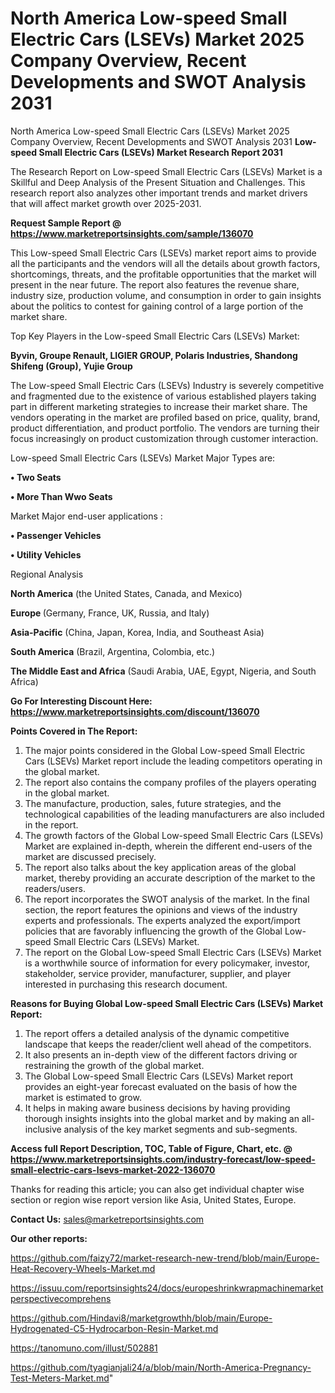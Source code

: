 # North America Low-speed Small Electric Cars (LSEVs) Market 2025 Company Overview, Recent Developments and SWOT Analysis 2031
North America Low-speed Small Electric Cars (LSEVs) Market 2025 Company Overview, Recent Developments and SWOT Analysis 2031
<strong>Low-speed Small Electric Cars (LSEVs) Market Research Report 2031</strong>

The Research Report on Low-speed Small Electric Cars (LSEVs) Market is a Skillful and Deep Analysis of the Present Situation and Challenges. This research report also analyzes other important trends and market drivers that will affect market growth over 2025-2031.

<strong>Request Sample Report @ <a href=https://www.marketreportsinsights.com/sample/136070>https://www.marketreportsinsights.com/sample/136070</a></strong>

This Low-speed Small Electric Cars (LSEVs) market report aims to provide all the participants and the vendors will all the details about growth factors, shortcomings, threats, and the profitable opportunities that the market will present in the near future. The report also features the revenue share, industry size, production volume, and consumption in order to gain insights about the politics to contest for gaining control of a large portion of the market share.

Top Key Players in the Low-speed Small Electric Cars (LSEVs) Market:

<strong>Byvin, Groupe Renault, LIGIER GROUP, Polaris Industries, Shandong Shifeng (Group), Yujie Group</strong>

The Low-speed Small Electric Cars (LSEVs) Industry is severely competitive and fragmented due to the existence of various established players taking part in different marketing strategies to increase their market share. The vendors operating in the market are profiled based on price, quality, brand, product differentiation, and product portfolio. The vendors are turning their focus increasingly on product customization through customer interaction.

Low-speed Small Electric Cars (LSEVs) Market Major Types are:

<strong>• Two Seats

• More Than Wwo Seats</strong>

Market Major end-user applications :

<strong>• Passenger Vehicles

• Utility Vehicles</strong>

Regional Analysis

</u><strong><b>North America</b></strong> (the United States, Canada, and Mexico)

<strong><b>Europe </b></strong>(Germany, France, UK, Russia, and Italy)

<strong><b>Asia-Pacific</b></strong> (China, Japan, Korea, India, and Southeast Asia)

<strong><b>South America</b></strong> (Brazil, Argentina, Colombia, etc.)

<strong><b>The Middle East and Africa</b></strong> (Saudi Arabia, UAE, Egypt, Nigeria, and South Africa)

<strong>Go For Interesting Discount Here: <a href=https://www.marketreportsinsights.com/discount/136070>https://www.marketreportsinsights.com/discount/136070</a></strong>

<strong>Points Covered in The Report:</strong>
<ol>
  <li>The major points considered in the Global Low-speed Small Electric Cars (LSEVs) Market report include the leading competitors operating in the global market.</li>
  <li>The report also contains the company profiles of the players operating in the global market.</li>
  <li>The manufacture, production, sales, future strategies, and the technological capabilities of the leading manufacturers are also included in the report.</li>
  <li>The growth factors of the Global Low-speed Small Electric Cars (LSEVs) Market are explained in-depth, wherein the different end-users of the market are discussed precisely.</li>
  <li>The report also talks about the key application areas of the global market, thereby providing an accurate description of the market to the readers/users.</li>
  <li>The report incorporates the SWOT analysis of the market. In the final section, the report features the opinions and views of the industry experts and professionals. The experts analyzed the export/import policies that are favorably influencing the growth of the Global Low-speed Small Electric Cars (LSEVs) Market.</li>
  <li>The report on the Global Low-speed Small Electric Cars (LSEVs) Market is a worthwhile source of information for every policymaker, investor, stakeholder, service provider, manufacturer, supplier, and player interested in purchasing this research document.</li>
</ol>
<strong>Reasons for Buying Global Low-speed Small Electric Cars (LSEVs) Market Report:</strong>

<ol>
  <li>The report offers a detailed analysis of the dynamic competitive landscape that keeps the reader/client well ahead of the competitors.</li>
  <li>It also presents an in-depth view of the different factors driving or restraining the growth of the global market.</li>
  <li>The Global Low-speed Small Electric Cars (LSEVs) Market report provides an eight-year forecast evaluated on the basis of how the market is estimated to grow.</li>
  <li>It helps in making aware business decisions by having providing thorough insights insights into the global market and by making an all-inclusive analysis of the key market segments and sub-segments.</li>
</ol>
<strong>Access full Report Description, TOC, Table of Figure, Chart, etc. @ <a href=https://www.marketreportsinsights.com/industry-forecast/low-speed-small-electric-cars-lsevs-market-2022-136070>https://www.marketreportsinsights.com/industry-forecast/low-speed-small-electric-cars-lsevs-market-2022-136070</a></strong>


Thanks for reading this article; you can also get individual chapter wise section or region wise report version like Asia, United States, Europe.

<strong>Contact Us:</strong>
sales@marketreportsinsights.com

<strong>Our other reports:</strong>

<a href=https://github.com/faizy72/market-research-new-trend/blob/main/Europe-Heat-Recovery-Wheels-Market.md>https://github.com/faizy72/market-research-new-trend/blob/main/Europe-Heat-Recovery-Wheels-Market.md</a>

<a href=https://issuu.com/reportsinsights24/docs/europeshrinkwrapmachinemarketperspectivecomprehens>https://issuu.com/reportsinsights24/docs/europeshrinkwrapmachinemarketperspectivecomprehens</a>

<a href=https://github.com/Hindavi8/marketgrowthh/blob/main/Europe-Hydrogenated-C5-Hydrocarbon-Resin-Market.md>https://github.com/Hindavi8/marketgrowthh/blob/main/Europe-Hydrogenated-C5-Hydrocarbon-Resin-Market.md</a>

<a href=https://tanomuno.com/illust/502881>https://tanomuno.com/illust/502881</a>

<a href=https://github.com/tyagianjali24/a/blob/main/North-America-Pregnancy-Test-Meters-Market.md>https://github.com/tyagianjali24/a/blob/main/North-America-Pregnancy-Test-Meters-Market.md</a>"

